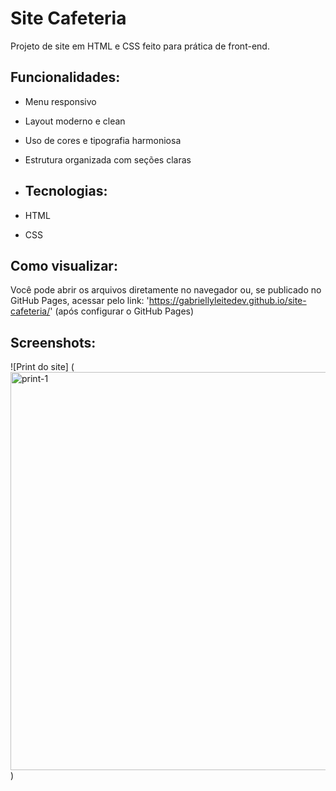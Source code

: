 # Site Cafeteria

Projeto de site em HTML e CSS feito para prática de front-end.

## Funcionalidades:
- Menu responsivo
- Layout moderno e clean
- Uso de cores e tipografia harmoniosa
- Estrutura organizada com seções claras

- ## Tecnologias:
- HTML
- CSS

## Como visualizar:
Você pode abrir os arquivos diretamente no navegador ou, se publicado no GitHub Pages, acessar pelo link:
'https://gabriellyleitedev.github.io/site-cafeteria/' (após configurar o GitHub Pages)

## Screenshots:
![Print do site]
(<img width="1352" height="637" alt="print-1" src="https://github.com/user-attachments/assets/928cfaa8-4f3b-4ff9-a645-24256cd1daba" />)

